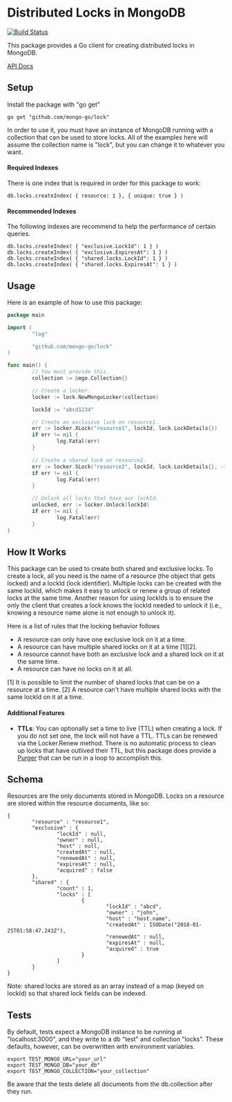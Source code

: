 # Distributed Locks in MongoDB

[![Build Status](https://travis-ci.org/mongo-go/lock.svg?branch=master)](https://travis-ci.org/mongo-go/lock)

This package provides a Go client for creating distributed locks in MongoDB.

[API Docs](https://godoc.org/github.com/mongo-go/lock)

## Setup
Install the package with "go get"
```
go get "github.com/mongo-go/lock"
```

In order to use it, you must have an instance of MongoDB running with a collection that can be used to store locks. All of the examples here will assume the collection name is "lock", but you can change it to whatever you want.

#### Required Indexes
There is one index that is required in order for this package to work:
```
db.locks.createIndex( { resource: 1 }, { unique: true } )
```

#### Recommended Indexes
The following indexes are recommend to help the performance of certain queries.
```
db.locks.createIndex( { "exclusive.LockId": 1 } )
db.locks.createIndex( { "exclusive.ExpiresAt": 1 } )
db.locks.createIndex( { "shared.locks.LockId": 1 } )
db.locks.createIndex( { "shared.locks.ExpiresAt": 1 } )
```

## Usage
Here is an example of how to use this package:
```go
package main

import (
        "log"

        "github.com/mongo-go/lock"
)

func main() {
        // You must provide this.
        collection := &mgo.Collection{}

        // Create a locker.
        locker := lock.NewMongoLocker(collection)

        lockId := "abcd1234"

        // Create an exclusive lock on resource1.
        err := locker.XLock("resource1", lockId, lock.LockDetails{})
        if err != nil {
                log.Fatal(err)
        }

        // Create a shared lock on resource2.
        err := locker.SLock("resource2", lockId, lock.LockDetails{}, -1)
        if err != nil {
                log.Fatal(err)
        }

        // Unlock all locks that have our lockId.
        unlocked, err := locker.Unlock(lockId)
        if err != nil {
                log.Fatal(err)
        }
}
```

## How It Works
This package can be used to create both shared and exclusive locks.
To create a lock, all you need is the name of a resource (the object that gets locked) and a lockId (lock identifier).
Multiple locks can be created with the same lockId, which makes it easy to unlock or renew a group of related locks at the same time.
Another reason for using lockIds is to ensure the only the client that creates a lock knows the lockId needed to unlock it (i.e., knowing a resource name alone is not enough to unlock it).

Here is a list of rules that the locking behavior follows
* A resource can only have one exclusive lock on it at a time.
* A resource can have multiple shared locks on it at a time [1][2].
* A resource cannot have both an exclusive lock and a shared lock on it at the same time.
* A resource can have no locks on it at all.

[1] It is possible to limit the number of shared locks that can be on a resource at a time.
[2] A resource can't have multiple shared locks with the same lockId on it at a time.

#### Additional Features
* **TTLs**: You can optionally set a time to live (TTL) when creating a lock. If you do not set one, the lock will not have a TTL. TTLs can be renewed via the Locker.Renew method. There is no automatic process to clean up locks that have outlived their TTL, but this package does provide a [Purger](https://godoc.org/github.com/mongo-go/lock#Purger) that can be run in a loop to accomplish this.


## Schema
Resources are the only documents stored in MongoDB. Locks on a resource are stored within the resource documents, like so:
```mongo
{
        "resource" : "resource1",
        "exclusive" : {
                "lockId" : null,
                "owner" : null,
                "host" : null,
                "createdAt" : null,
                "renewedAt" : null,
                "expiresAt" : null,
                "acquired" : false
        },
        "shared" : {
                "count" : 1,
                "locks" : [
                        {
                                "lockId" : "abcd",
                                "owner" : "john",
                                "host" : "host.name",
                                "createdAt" : ISODate("2018-01-25T01:58:47.243Z"),
                                "renewedAt" : null,
                                "expiresAt" : null,
                                "acquired" : true
                        }
                ]
        }
}
```
Note: shared locks are stored as an array instead of a map (keyed on lockId) so that shared lock fields can be indexed.

## Tests
By default, tests expect a MongoDB instance to be running at "localhost:3000", and they write to a db "test" and collection "locks". These defaults, however, can be overwritten with environment variables.
```
export TEST_MONGO_URL="your_url"
export TEST_MONGO_DB="your_db"
export TEST_MONGO_COLLECTION="your_collection"
```
Be aware that the tests delete all documents from the db.collection after they run.
